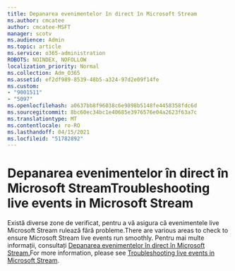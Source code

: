 ```yaml
---
title: Depanarea evenimentelor în direct în Microsoft Stream
ms.author: cmcatee
author: cmcatee-MSFT
manager: scotv
ms.audience: Admin
ms.topic: article
ms.service: o365-administration
ROBOTS: NOINDEX, NOFOLLOW
localization_priority: Normal
ms.collection: Adm_O365
ms.assetid: ef2df989-8539-48b5-a324-97d2e09f14fe
ms.custom:
- "9001511"
- "5097"
ms.openlocfilehash: a0637bb8f96038c6e9898b5148fe4458358fdc6d
ms.sourcegitcommit: 8bc60ec34bc1e40685e3976576e04a2623f63a7c
ms.translationtype: MT
ms.contentlocale: ro-RO
ms.lasthandoff: 04/15/2021
ms.locfileid: "51782892"
---
```

# <a name="troubleshooting-live-events-in-microsoft-stream"></a><span data-ttu-id="08ce4-102">Depanarea evenimentelor în direct în Microsoft Stream</span><span class="sxs-lookup"><span data-stu-id="08ce4-102">Troubleshooting live events in Microsoft Stream</span></span>

<span data-ttu-id="08ce4-103">Există diverse zone de verificat, pentru a vă asigura că evenimentele live Microsoft Stream rulează fără probleme.</span><span class="sxs-lookup"><span data-stu-id="08ce4-103">There are various areas to check to ensure Microsoft Stream live events run smoothly.</span></span> <span data-ttu-id="08ce4-104">Pentru mai multe informații, consultați [Depanarea evenimentelor în direct în Microsoft Stream.](https://docs.microsoft.com/stream/live-event-troubleshooting)</span><span class="sxs-lookup"><span data-stu-id="08ce4-104">For more information, please see [Troubleshooting live events in Microsoft Stream](https://docs.microsoft.com/stream/live-event-troubleshooting).</span></span>
